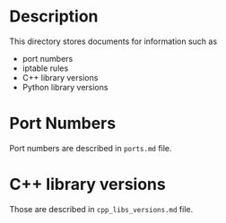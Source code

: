 # Description
This directory stores documents for information such as
* port numbers
* iptable rules
* C++ library versions
* Python library versions

# Port Numbers
Port numbers are described in `ports.md` file.

# C++ library versions
Those are described in `cpp_libs_versions.md` file.
